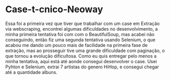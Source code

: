 # Case-t-cnico-Neoway

Essa foi a primeira vez que tiver que trabalhar com um case em Extração via webscraping, encontrei algumas dificuldades no desenvolvimento, a minha primeira tentativa foi com com o BeautifulSoup, mas acabei não conseguindo, então fiz uma segunda tentativa usando Selenium, o que acabou me dando um pouco mais de facilidade na primeira fase de extração, mas ao prosseguir tive uma grande dificuldade com paginação, o que tornou a evolução dificultosa.
Como eu quis entregar pelo menos a minha tentativa, aqui está até aonde consegui desenvolver o case. 
Usei Pyhton e Selenium, extrai 7 artistas do genero HiHop, e consegui chegar até a quantidade albuns.
